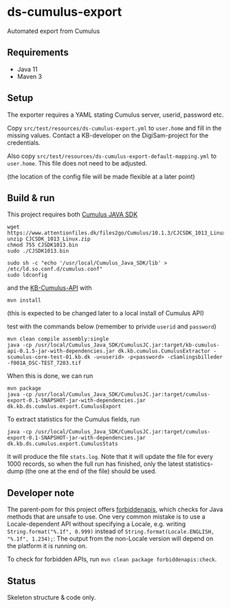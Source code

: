 # ds-cumulus-export
Automated export from Cumulus

## Requirements
* Java 11
* Maven 3

## Setup

The exporter requires a YAML stating Cumulus server, userid, password etc.

Copy `src/test/resources/ds-cumulus-export.yml` to `user.home` and fill in the missing values.
Contact a KB-developer on the DigiSam-project for the credentials.

Also copy `src/test/resources/ds-cumulus-export-default-mapping.yml` to `user.home`.
This file does not need to be adjusted.

(the location of the config file will be made flexible at a later point)

## Build & run

This project requires both [Cumulus JAVA SDK](https://sbprojects.statsbiblioteket.dk/display/AIM/Cumulus+Java+SDK) 

```
wget https://www.attentionfiles.dk/files2go/Cumulus/10.1.3/CJCSDK_1013_Linux.zip
unzip CJCSDK_1013_Linux.zip
chmod 755 CJSDK1013.bin
sudo ./CJSDK1013.bin

sudo sh -c "echo '/usr/local/Cumulus_Java_SDK/lib' > /etc/ld.so.conf.d/cumulus.conf"
sudo ldconfig
```

and the [KB-Cumulus-API](https://github.com/Det-Kongelige-Bibliotek/KB-Cumulus-API) with
```
mvn install 
```
(this is expected to be changed later to a local install of Cumulus API)

test with the commands below (remember to privide `userid` and `password`)
```
mvn clean compile assembly:single
java -cp /usr/local/Cumulus_Java_SDK/CumulusJC.jar:target/kb-cumulus-api-0.1.5-jar-with-dependencies.jar dk.kb.cumulus.CumulusExtractor -scumulus-core-test-01.kb.dk -u<userid> -p<password> -cSamlingsbilleder -f001A_DSC-TEST_7203.tif
```

When this is done, we can run
```
mvn package
java -cp /usr/local/Cumulus_Java_SDK/CumulusJC.jar:target/cumulus-export-0.1-SNAPSHOT-jar-with-dependencies.jar dk.kb.ds.cumulus.export.CumulusExport
```

To extract statistics for the Cumulus fields, run
```
java -cp /usr/local/Cumulus_Java_SDK/CumulusJC.jar:target/cumulus-export-0.1-SNAPSHOT-jar-with-dependencies.jar dk.kb.ds.cumulus.export.CumulusStats
```
It will produce the file `stats.log`. Note that it will update the file for every 1000 records, so when the full run has finished, only the latest statistics-dump (the one at the end of the file) should be used.

## Developer note

The parent-pom for this project offers [forbiddenapis](https://github.com/policeman-tools/forbidden-apis),
which checks for Java methods that are unsafe to use. One very common mistake is to use a
Locale-dependent API without specifying a Locale, e.g. writing `String.format("%.1f", 0.999)`
instead of `String.format(Locale.ENGLISH, "%.1f", 1.234);`: The output from the non-Locale
version will depend on the platform it is running on.

To check for forbidden APIs, run `mvn clean package forbiddenapis:check`.

## Status
Skeleton structure & code only.
